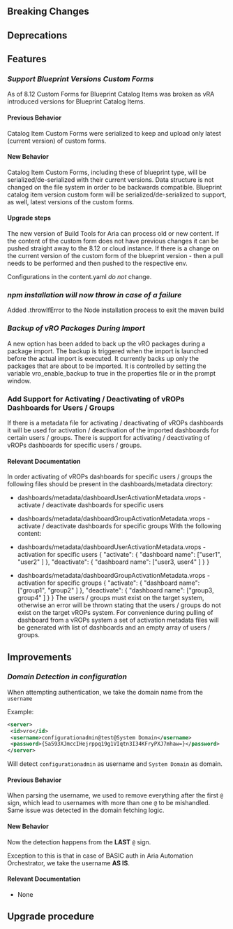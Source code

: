 [//]: # (VERSION_PLACEHOLDER DO NOT DELETE)
[//]: # (Used when working on a new release. Placed together with the Version.md)
[//]: # (Nothing here is optional. If a step must not be performed, it must be said so)
[//]: # (Do not fill the version, it will be done automatically)
[//]: # (Quick Intro to what is the focus of this release)

## Breaking Changes

[//]: # (### *Breaking Change*)
[//]: # (Describe the breaking change AND explain how to resolve it)
[//]: # (You can utilize internal links /e.g. link to the upgrade procedure, link to the improvement|deprecation that introduced this/)

## Deprecations

[//]: # (### *Deprecation*)
[//]: # (Explain what is deprecated and suggest alternatives)

## Features

[//]: # (Features -> New Functionality)
[//]: # (### *Feature Name*)
[//]: # (Describe the feature)
[//]: # (Optional But higlhy recommended Specify *NONE* if missing)
[//]: # (#### Relevant Documentation:)

### *Support Blueprint Versions Custom Forms*

As of 8.12 Custom Forms for Blueprint Catalog Items was broken as vRA introduced
versions for Blueprint Catalog Items.

#### Previous Behavior

Catalog Item Custom Forms were serialized to keep and upload only latest (current version) of custom forms.

#### New Behavior

Catalog Item Custom Forms, including these of blueprint type, will be serialized/de-serialized with their current versions.
Data structure is not changed on the file system in order to be backwards compatible.
Blueprint catalog item version custom form will be serialized/de-serialized to support, as well, latest versions of the custom forms.

#### Upgrade steps

The new version of Build Tools for Aria can process old or new content.
If the content of the custom form does not have previous changes it can be pushed straight away to the 8.12 or cloud instance.
If there is a change on the current version of the custom form of the blueprint version - then a pull needs to be performed
and then pushed to the respective env.

Configurations in the content.yaml *do not* change.

### *npm installation will now throw in case of a failure*

Added .throwIfError to the Node installation process to exit the maven build

### *Backup of vRO Packages During Import*

A new option has been added to back up the vRO packages during a package import.
The backup is triggered when the import is launched before the actual import is executed.
It currently backs up only the packages that are about to be imported.
It is controlled by setting the variable vro_enable_backup to true in the properties file or in the prompt window.

### Add Support for Activating / Deactivating of vROPs Dashboards for Users / Groups

If there is a metadata file for activating / deactivating of vROPs dashboards it will be used for activation / deactivation of the imported dashboards for certain users / groups.
There is support for activating / deactivating of vROPs dashboards for specific users / groups.

#### Relevant Documentation

In order activating of vROPs dashboards for specific users / groups the following files should be present in the dashboards/metadata directory:

* dashboards/metadata/dashboardUserActivationMetadata.vrops  - activate / deactivate dashboards for specific users
* dashboards/metadata/dashboardGroupActivationMetadata.vrops - activate / deactivate dashboards for specific groups
With the following content:
* dashboards/metadata/dashboardUserActivationMetadata.vrops - activation for specific users
{
 "activate": {
  "dashboard name": ["user1", "user2" ]
 },
 "deactivate": {
  "dashboard name": ["user3, user4" ]
 }
}

* dashboards/metadata/dashboardGroupActivationMetadata.vrops - activation for specific groups
{
 "activate": {
  "dashboard name": ["group1", "group2" ]
 },
 "deactivate": {
  "dashboard name": ["group3, group4" ]
 }
}
The users / groups must exist on the target system, otherwise an error will be thrown stating that the users / groups do not exist on the target vROPs system.
For convenience during pulling of dashboard from a vROPs system a set of activation metadata files will be generated with list of dashboards and an empty array of users / groups.

[//]: # (Improvements -> Bugfixes/hotfixes or general improvements)

## Improvements

[//]: # (### *Improvement Name* )
[//]: # (Talk ONLY regarding the improvement)
[//]: # (Optional But higlhy recommended)
[//]: # (#### Previous Behavior)
[//]: # (Explain how it used to behave, regarding to the change)
[//]: # (Optional But higlhy recommended)
[//]: # (#### New Behavior)
[//]: # (Explain how it behaves now, regarding to the change)
[//]: # (Optional But higlhy recommended Specify *NONE* if missing)
[//]: # (#### Relevant Documentation:)

### *Domain Detection in configuration*

When attempting authentication, we take the domain name from the `username`

Example:

```xml
<server>
 <id>vro</id>
 <username>configurationadmin@test@System Domain</username>
 <password>{5a593XJmccIHejrppq19g1VIqtn3I34KFryPXJ7mhaw=}</password>
</server>
```

Will detect `configurationadmin` as username and `System Domain` as domain.

#### Previous Behavior

When parsing the username, we used to remove everything after the first `@` sign, which lead to usernames with more than
one `@` to be mishandled. Same issue was detected in the domain fetching logic.

#### New Behavior

Now the detection happens from the **LAST** `@` sign.

Exception to this is that in case of BASIC auth in Aria Automation Orchestrator, we take the username **AS IS**.

#### Relevant Documentation

* None

## Upgrade procedure

[//]: # (Explain in details if something needs to be done)

[//]: # (## Changelog:)
[//]: # (Pull request links)
